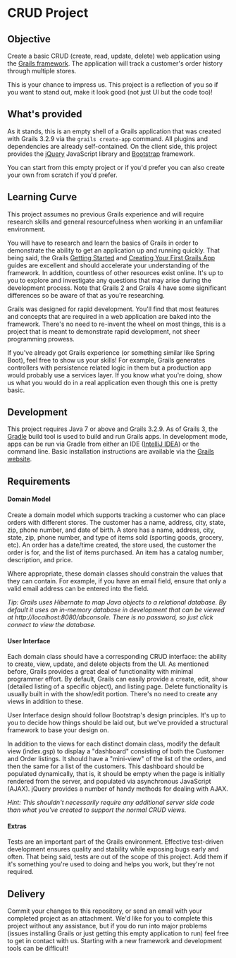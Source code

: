 # CRUD Project

## Objective
Create a basic CRUD (create, read, update, delete) web application using the [Grails framework](http://grails.org/). The application will track a customer's order history through multiple stores.

This is your chance to impress us. This project is a reflection of you so if you want to stand out, make it look good (not just UI but the code too)!

## What's provided
As it stands, this is an empty shell of a Grails application that was created with Grails 3.2.9 via the `grails create-app` command. All plugins and dependencies are already self-contained. On the client side, this project provides the [jQuery](https://jquery.com/) JavaScript library and [Bootstrap](http://getbootstrap.com/3.3.7/) framework.

You can start from this empty project or if you'd prefer you can also create your own from scratch if you'd prefer.

## Learning Curve
This project assumes no previous Grails experience and will require research skills and general resourcefulness when working in an unfamiliar environment.

You will have to research and learn the basics of Grails in order to demonstrate the ability to get an application up and running quickly. That being said, the Grails [Getting Started](http://docs.grails.org/3.2.9/guide/gettingStarted.html) and [Creating Your First Grails App](https://guides.grails.org/grails3/creating-your-first-grails-app/guide/index.html) guides are excellent and should accelerate your understanding of the framework. In addition, countless of other resources exist online. It's up to you to explore and investigate any questions that may arise during the development process. Note that Grails 2 and Grails 4 have some significant differences so be aware of that as you're researching.

Grails was designed for rapid development. You'll find that most features and concepts that are required in a web application are baked into the framework. There's no need to re-invent the wheel on most things, this is a project that is meant to demonstrate rapid development, not sheer programming prowess.

If you've already got Grails experience (or something similar like Spring Boot), feel free to show us your skills! For example, Grails generates controllers with persistence related logic in them but a production app would probably use a services layer. If you know what you're doing, show us what you would do in a real application even though this one is pretty basic.

## Development
This project requires Java 7 or above and Grails 3.2.9. As of Grails 3, the [Gradle](https://gradle.org) build tool is used to build and run Grails apps. In development mode, apps can be run via Gradle from either an IDE ([IntelliJ IDEA](https://www.jetbrains.com/idea/download)) or the command line. Basic installation instructions are available via the [Grails website](https://grails.org/download.html).

## Requirements

#### Domain Model
Create a domain model which supports tracking a customer who can place orders with different stores. The customer has a name, address, city, state, zip, phone number, and date of birth. A store has a name, address, city, state, zip, phone number, and type of items sold (sporting goods, grocery, etc). An order has a date/time created, the store used, the customer the order is for, and the list of items purchased. An item has a catalog number, description, and price.

Where appropriate, these domain classes should constrain the values that they can contain. For example, if you have an email field, ensure that only a valid email address can be entered into the field.

*Tip: Grails uses Hibernate to map Java objects to a relational database. By default it uses an in-memory database in development that can be viewed at http://localhost:8080/dbconsole. There is no password, so just click connect to view the database.*

#### User Interface
Each domain class should have a corresponding CRUD interface: the ability to create, view, update, and delete objects from the UI. As mentioned before, Grails provides a great deal of functionality with minimal programmer effort. By default, Grails can easily provide a create, edit, show (detailed listing of a specific object), and listing page. Delete functionality is usually built in with the show/edit portion. There's no need to create any views in addition to these.

User Interface design should follow Bootstrap's design principles. It's up to you to decide how things should be laid out, but we've provided a structural framework to base your design on.

In addition to the views for each distinct domain class, modify the default view (index.gsp) to display a "dashboard" consisting of both the Customer and Order listings. It should have a "mini-view" of the list of the orders, and then the same for a list of the customers. This dashboard should be populated dynamically, that is, it should be empty when the page is initially rendered from the server, and populated via asynchronous JavaScript (AJAX). jQuery provides a number of handy methods for dealing with AJAX.

*Hint: This shouldn't necessarily require any additional server side code than what you've created to support the normal CRUD views.*

#### Extras
Tests are an important part of the Grails environment. Effective test-driven development ensures quality and stability while exposing bugs early and often. That being said, tests are out of the scope of this project. Add them if it's something you're used to doing and helps you work, but they're not required.

## Delivery
Commit your changes to this repository, or send an email with your completed project as an attachment. We'd like for you to complete this project without any assistance, but if you do run into major problems (issues installing Grails or just getting this empty application to run) feel free to get in contact with us. Starting with a new framework and development tools can be difficult!
